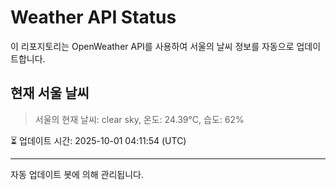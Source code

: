 
# Weather API Status

이 리포지토리는 OpenWeather API를 사용하여 서울의 날씨 정보를 자동으로 업데이트합니다.

## 현재 서울 날씨
> 서울의 현재 날씨: clear sky, 온도: 24.39°C, 습도: 62%

⏳ 업데이트 시간: 2025-10-01 04:11:54 (UTC)

---
자동 업데이트 봇에 의해 관리됩니다.
